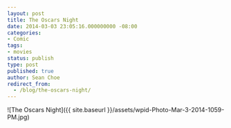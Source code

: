 ```yaml
---
layout: post
title: The Oscars Night
date: 2014-03-03 23:05:16.000000000 -08:00
categories:
- Comic
tags:
- movies
status: publish
type: post
published: true
author: Sean Choe
redirect_from:
  - /blog/the-oscars-night/
---
```

![The Oscars Night]({{ site.baseurl }}/assets/wpid-Photo-Mar-3-2014-1059-PM.jpg)
